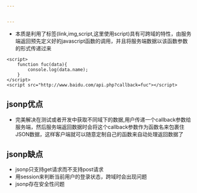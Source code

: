 ```yaml
---


---
```


<ul>
<li>本质是利用了标签(link,img,script,这里使用script)具有可跨域的特性，由服务端返回预先定义好的javascript函数的调用，并且将服务端数据以该函数参数的形式传递过来</li>
</ul>
<pre><code>&lt;script&gt;
    function fuc(data){
        console.log(data.name);
    }
&lt;/script&gt;
&lt;script src="http://www.baidu.com/api.php?callback=fuc"&gt;&lt;/script&gt;
</code></pre>
<h2 id="jsonp优点">jsonp优点</h2>
<ul>
<li>完美解决在测试或者开发中获取不同域下的数据,用户传递一个callback参数给服务端，然后服务端返回数据时会将这个callback参数作为函数名来包裹住JSON数据，这样客户端就可以随意定制自己的函数来自动处理返回数据了</li>
</ul>
<h2 id="jsonp缺点">jsonp缺点</h2>
<ul>
<li>jsonp只支持get请求而不支持post请求</li>
<li>用session来判断当前用户的登录状态，跨域时会出现问题</li>
<li>jsonp存在安全性问题</li>
</ul>

<!--stackedit_data:
eyJoaXN0b3J5IjpbLTEwNjI2NjM0NjBdfQ==
-->